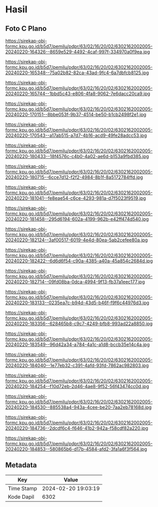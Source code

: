 # Hasil

## Foto C Plano

https://sirekap-obj-formc.kpu.go.id/b5d7/pemilu/pdpr/63/02/16/20/02/6302162002005-20240220-164326--8659e529-4492-4caf-997f-334970a0f9ea.jpg

https://sirekap-obj-formc.kpu.go.id/b5d7/pemilu/pdpr/63/02/16/20/02/6302162002005-20240220-165348--75a02b82-82ca-43ad-9fc4-6a7dbfcb8125.jpg

https://sirekap-obj-formc.kpu.go.id/b5d7/pemilu/pdpr/63/02/16/20/02/6302162002005-20240220-165744--1bbd5c43-e806-4fa8-9062-7e6dacc20ca9.jpg

https://sirekap-obj-formc.kpu.go.id/b5d7/pemilu/pdpr/63/02/16/20/02/6302162002005-20240220-170151--8bbe053f-9b37-4514-be50-b1cb2498f2e1.jpg

https://sirekap-obj-formc.kpu.go.id/b5d7/pemilu/pdpr/63/02/16/20/02/6302162002005-20240220-170543--a17ab515-a7d7-4b16-acd9-49fe28adcc53.jpg

https://sirekap-obj-formc.kpu.go.id/b5d7/pemilu/pdpr/63/02/16/20/02/6302162002005-20240220-180433--18f4576c-c4b0-4a02-ae6d-b153a9fbd385.jpg

https://sirekap-obj-formc.kpu.go.id/b5d7/pemilu/pdpr/63/02/16/20/02/6302162002005-20240220-180715--6cce7d12-f2f2-4984-8b1f-8a5172784ffd.jpg

https://sirekap-obj-formc.kpu.go.id/b5d7/pemilu/pdpr/63/02/16/20/02/6302162002005-20240220-181041--fe8eae54-c6ce-4293-981a-d7f5023f9519.jpg

https://sirekap-obj-formc.kpu.go.id/b5d7/pemilu/pdpr/63/02/16/20/02/6302162002005-20240220-181458--295d6194-602a-4199-962b-e42ff474d540.jpg

https://sirekap-obj-formc.kpu.go.id/b5d7/pemilu/pdpr/63/02/16/20/02/6302162002005-20240220-182124--3af00517-6019-4e4d-80ea-5ab2cefee80a.jpg

https://sirekap-obj-formc.kpu.go.id/b5d7/pemilu/pdpr/63/02/16/20/02/6302162002005-20240220-182422--6d6d6f54-c90a-4385-a40a-45a854c2684d.jpg

https://sirekap-obj-formc.kpu.go.id/b5d7/pemilu/pdpr/63/02/16/20/02/6302162002005-20240220-182714--09fd08ba-0dca-4994-9f13-fb37a1eec177.jpg

https://sirekap-obj-formc.kpu.go.id/b5d7/pemilu/pdpr/63/02/16/20/02/6302162002005-20240220-183133--0235ea7c-b94d-43d5-b46f-f9f6c44976d3.jpg

https://sirekap-obj-formc.kpu.go.id/b5d7/pemilu/pdpr/63/02/16/20/02/6302162002005-20240220-183356--628465b8-c9c7-4249-bfb8-993ad22a8850.jpg

https://sirekap-obj-formc.kpu.go.id/b5d7/pemilu/pdpr/63/02/16/20/02/6302162002005-20240220-183549--96d42a34-a784-4a1c-a1d8-bccb35e14c4a.jpg

https://sirekap-obj-formc.kpu.go.id/b5d7/pemilu/pdpr/63/02/16/20/02/6302162002005-20240220-184040--1e77eb32-c391-4afd-93fd-7862ac982803.jpg

https://sirekap-obj-formc.kpu.go.id/b5d7/pemilu/pdpr/63/02/16/20/02/6302162002005-20240220-184254--f10d72eb-2d46-4ae8-9f52-56f43474cc0d.jpg

https://sirekap-obj-formc.kpu.go.id/b5d7/pemilu/pdpr/63/02/16/20/02/6302162002005-20240220-184530--885538a4-943a-4cee-be20-7aa2eb78168d.jpg

https://sirekap-obj-formc.kpu.go.id/b5d7/pemilu/pdpr/63/02/16/20/02/6302162002005-20240220-184736--2dcdf6c4-f646-41b2-942a-f58cdf82a220.jpg

https://sirekap-obj-formc.kpu.go.id/b5d7/pemilu/pdpr/63/02/16/20/02/6302162002005-20240220-184853--580865b6-d17b-4584-afd2-3fa1a6f3f564.jpg


## Metadata

| Key        | Value               |
| ---------- | ------------------- |
| Time Stamp | 2024-02-20 19:03:19 |
| Kode Dapil | 6302                |



